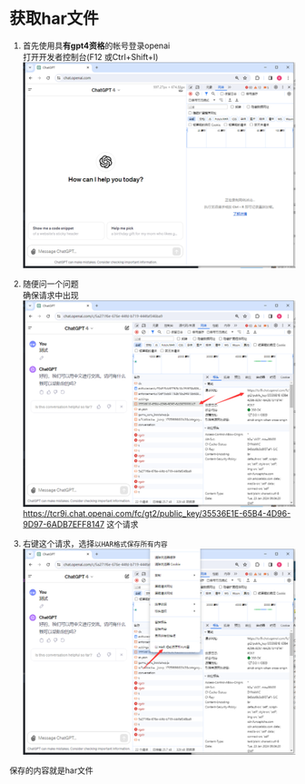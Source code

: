 # 获取har文件

1. 首先使用具**有gpt4资格**的帐号登录openai<br>
  打开开发者控制台(F12 或Ctrl+Shift+I)
  ![img.png](static/img1.png)

2. 随便问一个问题<br>
确保请求中出现![img.png](static/img2.png)
https://tcr9i.chat.openai.com/fc/gt2/public_key/35536E1E-65B4-4D96-9D97-6ADB7EFF8147
这个请求

3. 右键这个请求，选择`以HAR格式保存所有内容`
![img.png](static/img3.png)

保存的内容就是har文件